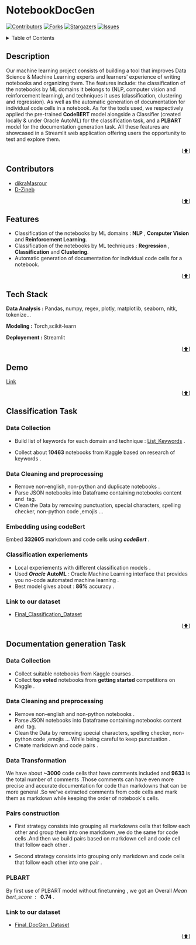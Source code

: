 # NotebookDocGen

[![Contributors][contributors-shield]][contributors-url]
[![Forks][forks-shield]][forks-url]
[![Stargazers][stars-shield]][stars-url]
[![Issues][issues-shield]][issues-url]

<a name="readme-top"></a>

<!-- TABLE OF CONTENTS -->
<details>
  <summary>Table of Contents</summary>
  <ol>
    <li><a href="#Description">Description</a></li>
    <li><a href="#Contributors">Contributors</a></li>
    <li><a href="#Features">Features</a></li>
    <li><a href="#Tech-Stack">Tech Stack</a></li>
    <li><a href="#Demo">Demo</a></li>
    <li><a href="#Classification-Task">Classification Task</a>
        <ul>
            <li><a href="#Data-Collection">Data Collection</a></li>
            <li><a href="#Data-Cleaning-and-preprocessing">Data Cleaning and preprocessing</a></li>
            <li><a href="#Embedding-using-codeBert">Embedding using codeBert</a></li>
            <li><a href="#Classification-experiements">Classification experiements</a></li>
      </ul>
    </li>
    <li><a href="#Documentation-generation-Task">Documentation generation Task</a>
        <ul>
            <li><a href="#Data-Collection">Data Collection</a></li>
            <li><a href="#Data-Cleaning-and-preprocessing">Data Cleaning and preprocessing</a></li>
            <li><a href="#Data-transformation">Data transformation</a></li>
            <li><a href="#Pairs-construction">Pairs construction</a></li>
            <li><a href="#PLBART">PLBART</a></li>
      </ul>
    </li>
  </ol>
</details>


## Description
Our machine learning project consists of building a tool that improves Data Science & Machine Learning experts and learners’ experience of writing notebooks and organizing them. The features include: the classification of the notebooks by ML domains it belongs to (NLP, computer vision and reinforcement learning), and techniques it uses (classification, clustering and regression). As well as the automatic generation of documentation for individual code cells in a notebook.
As for the tools used, we respectively applied the pre-trained **CodeBERT** model alongside a Classifier (created locally & under Oracle AutoML) for the classification task, and a **PLBART** model for the documentation generation task.
All these features are showcased in a Streamlit web application offering users the opportunity to test and explore them.


<p align="right">(<a href="#readme-top">⬆️</a>)</p>

## Contributors

- [dikraMasrour](https://github.com/dikraMasrour)
- [D-Zineb](https://github.com/D-Zineb)

<p align="right">(<a href="#readme-top">⬆️</a>)</p>

## Features

- Classification of the notebooks by ML domains : **NLP** , **Computer Vision** and **Reinforcement Learning**.
- Classification of the notebooks by ML techniques : **Regression** , **Classification** and **Clustering**.
- Automatic generation of documentation for individual code cells for a notebook.

<p align="right">(<a href="#readme-top">⬆️</a>)</p>

## Tech Stack

**Data Analysis :** Pandas, numpy, regex, plotly, matplotlib, seaborn, nltk, tokenize...

**Modeling :** Torch,scikit-learn

**Deployement :** Streamlit

<p align="right">(<a href="#readme-top">⬆️</a>)</p>

## Demo

[Link]()

<p align="right">(<a href="#readme-top">⬆️</a>)</p>

## Classification Task

### Data Collection

- Build list of keywords for each domain and technique : [List_Keywords](https://github.com/dikraMasrour/NotebookDocGen/blob/main/Classification_Task/data/search_keywords.csv) .

- Collect about **10463** notebooks from Kaggle based on research of keywords .



### Data Cleaning and preprocessing

- Remove non-english, non-python and duplicate notebooks .
- Parse JSON notebooks into Dataframe containing notebooks content and  tag.
- Clean the Data by removing punctuation, special characters, spelling checker, non-python code ,emojis ...

### Embedding using codeBert

Embed **332605** markdown and code cells using ***codeBert*** .

### Classification experiements

- Local experiements with different classification models .
- Used ***Oracle*** **AutoML** :  Oracle Machine Learning interface that provides you no-code automated machine learning .
- Best model gives about : **86%** accuracy .


### Link to our dataset

- [Final_Classification_Dataset]()

<p align="right">(<a href="#readme-top">⬆️</a>)</p>


## Documentation generation Task

### Data Collection

- Collect suitable notebooks from Kaggle courses .
- Collect **top voted** notebooks from **getting started** competitions on Kaggle .

### Data Cleaning and preprocessing

- Remove non-english and non-python notebooks .
- Parse JSON notebooks into Dataframe containing notebooks content and  tag.
- Clean the Data by removing special characters, spelling checker, non-python code ,emojis ... While being careful to keep punctuation .
- Create markdown and code pairs .

### Data Transformation

We have about **~3000** code cells that have comments included and **9633** is the total number of comments .Those comments can have even more precise and accurate documentation for code than markdowns that can be more general .So we've extracted comments from code cells and mark them as markdown while keeping the order of notebook's cells.

### Pairs construction

- First strategy consists into grouping all markdowns cells that follow each other and group them into one markdown ,we do the same for code cells .And then we build pairs based on markdown cell and code cell that follow each other .

- Second strategy consists into grouping only markdown and code cells that follow each other into one pair .

### PLBART

By first use of PLBART model without finetunning , we got an Overall *Mean bert_score*  :   **0.74** .


### Link to our dataset
- [Final_DocGen_Dataset]()

<p align="right">(<a href="#readme-top">⬆️</a>)</p>

[contributors-shield]: https://img.shields.io/github/contributors/dikraMasrour/NotebookDocGen.svg?style=for-the-badge
[contributors-url]: https://github.com/dikraMasrour/NotebookDocGen/graphs/contributors
[forks-shield]: https://img.shields.io/github/forks/dikraMasrour/NotebookDocGen.svg?style=for-the-badge
[forks-url]: https://github.com/dikraMasrour/NotebookDocGen/network/members
[stars-shield]: https://img.shields.io/github/stars/dikraMasrour/NotebookDocGen.svg?style=for-the-badge
[stars-url]: https://github.com/dikraMasrour/NotebookDocGen/stargazers
[issues-shield]: https://img.shields.io/github/issues/dikraMasrour/NotebookDocGen.svg?style=for-the-badge
[issues-url]: https://github.com/dikraMasrour/NotebookDocGen/issues
